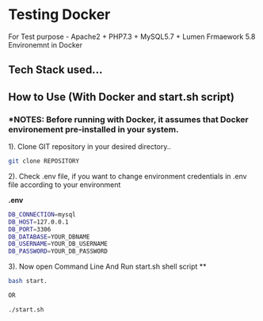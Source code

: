 # Testing Docker
For Test purpose - Apache2 + PHP7.3 + MySQL5.7 + Lumen Frmaework 5.8 Environemnt in  Docker
## Tech Stack used...


## How to Use (With Docker and start.sh script)
### *NOTES: Before running with Docker, it assumes that Docker environement pre-installed in your system.
1). Clone GIT repository in your desired directory..

``` bash
git clone REPOSITORY
```

2). Check .env file, if you want to change environment credentials in .env file according to your environment

**.env**
``` bash
DB_CONNECTION=mysql
DB_HOST=127.0.0.1
DB_PORT=3306
DB_DATABASE=YOUR_DBNAME
DB_USERNAME=YOUR_DB_USERNAME
DB_PASSWORD=YOUR_DB_PASSWORD

```

3). Now open Command Line And Run start.sh shell script **

``` bash
bash start.

OR

./start.sh
```